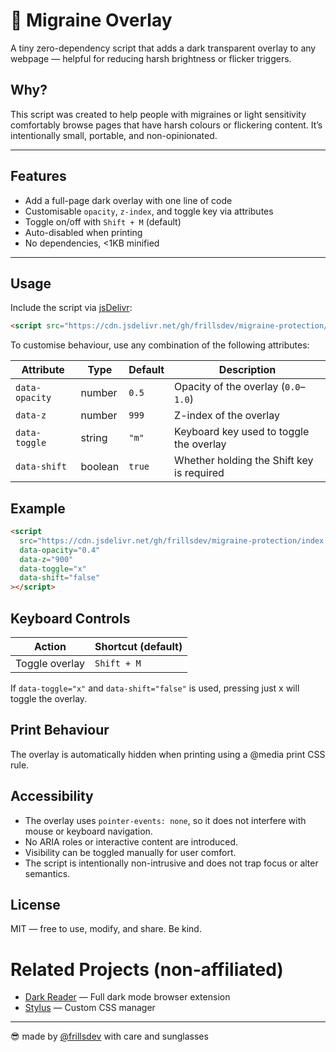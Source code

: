 # 🧠 Migraine Overlay

A tiny zero-dependency script that adds a dark transparent overlay to any webpage — helpful for reducing harsh brightness or flicker triggers.

## Why?

This script was created to help people with migraines or light sensitivity comfortably browse pages that have harsh colours or flickering content. It’s intentionally small, portable, and non-opinionated.

---

## Features

- Add a full-page dark overlay with one line of code
- Customisable `opacity`, `z-index`, and toggle key via attributes
- Toggle on/off with `Shift + M` (default)
- Auto-disabled when printing
- No dependencies, <1KB minified

---

## Usage

Include the script via [jsDelivr](https://www.jsdelivr.com/):

```html
<script src="https://cdn.jsdelivr.net/gh/frillsdev/migraine-protection/index.js"></script>
```

To customise behaviour, use any combination of the following attributes:

| Attribute      | Type    | Default | Description                               |
| -------------- | ------- | ------- | ----------------------------------------- |
| `data-opacity` | number  | `0.5`   | Opacity of the overlay (`0.0`–`1.0`)      |
| `data-z`       | number  | `999`   | Z-index of the overlay                    |
| `data-toggle`  | string  | `"m"`   | Keyboard key used to toggle the overlay   |
| `data-shift`   | boolean | `true`  | Whether holding the Shift key is required |

## Example
```html
<script
  src="https://cdn.jsdelivr.net/gh/frillsdev/migraine-protection/index.js"
  data-opacity="0.4"
  data-z="900"
  data-toggle="x"
  data-shift="false"
></script>
```

## Keyboard Controls

| Action         | Shortcut (default) |
| -------------- | ------------------ |
| Toggle overlay | `Shift + M`        |


If `data-toggle="x"` and `data-shift="false"` is used, pressing just x will toggle the overlay.

## Print Behaviour
The overlay is automatically hidden when printing using a @media print CSS rule.

## Accessibility

- The overlay uses `pointer-events: none`, so it does not interfere with mouse or keyboard navigation.
- No ARIA roles or interactive content are introduced.
- Visibility can be toggled manually for user comfort.
- The script is intentionally non-intrusive and does not trap focus or alter semantics.

## License
MIT — free to use, modify, and share. Be kind.

# Related Projects (non-affiliated)

- [Dark Reader](https://darkreader.org) — Full dark mode browser extension
- [Stylus](https://add0n.com/stylus.html) — Custom CSS manager


---

😎 made by [@frillsdev](https://github.com/yourusername) with care and sunglasses
